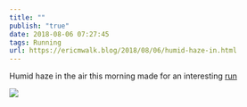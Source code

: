 ```yaml
---
title: ""
publish: "true"
date: 2018-08-06 07:27:45
tags: Running
url: https://ericmwalk.blog/2018/08/06/humid-haze-in.html
---
```


Humid haze in the air this morning made for an interesting [run](https://www.strava.com/activities/1753675029)

![](https://ericmwalk.blog/uploads/2022/bf73932aa5.jpg)